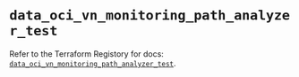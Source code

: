 # `data_oci_vn_monitoring_path_analyzer_test`

Refer to the Terraform Registory for docs: [`data_oci_vn_monitoring_path_analyzer_test`](https://registry.terraform.io/providers/oracle/oci/6.18.0/docs/data-sources/vn_monitoring_path_analyzer_test).
